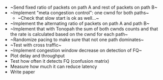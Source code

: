 * ~Send fixed ratio of packets on path A and rest of packets on path B~
* ~Implement "meta congestion control": one cwnd for both paths~
  * ~Check that slow start is ok as well...~
* ~Implement the alternating ratio of packets on path A and path B~
* ~Implement that with Tonopah the sum of both cwnds counts and that the rate is calculated based on the cwnd for each path~
* ~Randomize pacing to make sure that not one path dominates~
* ~Test with cross traffic~
* ~Implement congestion window decrease on detection of FQ~
* Plot delay and throughput
* Test how often it detects FQ (confusion matrix)
* Measure how much it can reduce latency
* Write paper